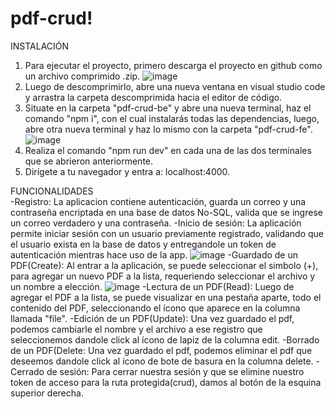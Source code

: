 # pdf-crud!
INSTALACIÓN
1. Para ejecutar el proyecto, primero descarga el proyecto en github como un archivo comprimido .zip.
![image](https://user-images.githubusercontent.com/105444672/223030117-313505f5-625b-4d03-bb58-10b7ca3d4bd1.png)
2. Luego de descomprimirlo, abre una nueva ventana en visual studio code y arrastra la carpeta descomprimida hacia el editor de código.
3. Situate en la carpeta "pdf-crud-be" y abre una nueva terminal, haz el comando "npm i", con el cual instalarás todas las dependencias, luego, abre otra nueva terminal 
y haz lo mismo con la carpeta "pdf-crud-fe".
![image](https://user-images.githubusercontent.com/105444672/223030911-4bb9f9f2-c1c2-4479-984e-7a820ae76f21.png)
4. Realiza el comando "npm run dev" en cada una de las dos terminales que se abrieron anteriormente.
5. Dirígete a tu navegador y entra a: localhost:4000.

FUNCIONALIDADES <br>
-Registro: La aplicacion contiene autenticación, guarda un correo y una contraseña encriptada en una base de datos No-SQL, valida que se ingrese un correo verdadero y 
una contraseña.
-Inicio de sesión: La aplicación permite iniciar sesión con un usuario previamente registrado, validando que el usuario exista en la base de datos y entregandole un token 
de autenticación mientras hace uso de la app.
![image](https://user-images.githubusercontent.com/105444672/223033532-d1d997d4-f43a-403f-a3f7-9981dc89704b.png)
-Guardado de un PDF(Create): Al entrar a la aplicación, se puede seleccionar el simbolo (+), para agregar un nuevo PDF a la lista, requeriendo seleccionar el archivo y 
un nombre a elección.
![image](https://user-images.githubusercontent.com/105444672/223033993-702692dd-e4cf-480b-b343-32d795a4a5dd.png)
-Lectura de un PDF(Read): Luego de agregar el PDF a la lista, se puede visualizar en una pestaña aparte, todo el contenido del PDF, seleccionando el ícono que 
aparece en la columna llamada "file".
-Edición de un PDF(Update): Una vez guardado el pdf, podemos cambiarle el nombre y el archivo a ese registro que seleccionemos dandole click al ícono de lapiz de la columna edit.
-Borrado de un PDF(Delete: Una vez guardado el pdf, podemos eliminar el pdf que deseemos dandole click al ícono de bote de basura en la columna delete.
-Cerrado de sesión: Para cerrar nuestra sesión y que se elimine nuestro token de acceso para la ruta protegida(crud), damos al botón de la esquina superior derecha.
 


